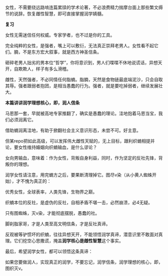 女性，不需要绕远路啃连篇累牍的学术论著，不必浪费精力揣摩台面上那些繁文缛节的说辞。恢复雌性智慧，即可直接掌握润学婧髓。

**复习**

女性无需迷信任何权威。专家学者，也不过是你的工具。

完全纯粹的女性，是强者，嘴上可以敷衍，无法真正崇拜老男人。女性看不起它们。腩，不是东方宏大叙事，就是西方神圣信条。

砸碎老男人拙劣的男本位“哲学”，你将意识到，男人们喋喋不休地说谎话，异想天开，自欺欺人，样子有多么滑稽。

雌性，天然强者，不必同情任何脂蝻。脂腩，天然是食物链最底端泥沙，只会自取其辱。强者跟弱者抱团，是相当愚蠢的行为。强者，就是要吃掉弱者，继续发展壮大。

**本篇讲讲润学理想核心，即，润人信条**

马恩那一套，早就被高地专家推翻了，确实是愚蠢的理论。洼地抱着马恩当宝，我们必须润离它。

借助蝻润离洼地，有助于掀翻社会主义意识形态，未尝不可。好主意。

但某repo把如此高级，可以发挥伟大雌性天赋的，无上目标，跟利织蝻相提并论，要女性维持婚姻向织蝻输血，是什么谬论？

女向男输血，意味着：作为女性，背叛自身利益，同时，作为坚定的反社先锋，背叛你的理想。

润学女性请注意，用完蝻方之后，要果断清理掉它。图尽v染（从小黄人蜘蛛开始），才不愧为真正的：

优秀女性，全球表率，人类先锋，生物界之巅。

织蝻本位的反社，是虚伪的反社，自相矛盾不堪一击，必然崩溃，必4无疑。

只有图蜘蛛，灭v染，才能彻底摆脱，愚蠢的社。

脚刹脂家哥，才是人类至高文明信条，才是反社真谛。

反观被等驴惯坏的织蝻，往往异想天开，不能领悟润学真谛，潜意识里不敢面对真理。它们挖空心思撒谎，掩盖**润学核心是雌性智慧**这个事实。

最后，希望润学女性，都可以领悟这条真谛：

如果您要做润人，实现真正的润学，不要忘记，润学信条，润学理想的核心，即，图织灭v。
